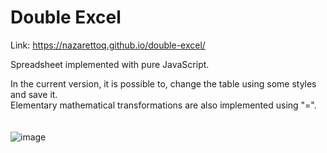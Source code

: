 # Double Excel
Link: https://nazarettoq.github.io/double-excel/

Spreadsheet implemented with pure JavaScript.

In the current version, it is possible to, change the table using some styles and save it.\
Elementary mathematical transformations are also implemented using "=".\
\
\
  ![image](https://user-images.githubusercontent.com/51248691/178962026-ea061a34-21bb-44f8-8515-faef2635037f.png)

